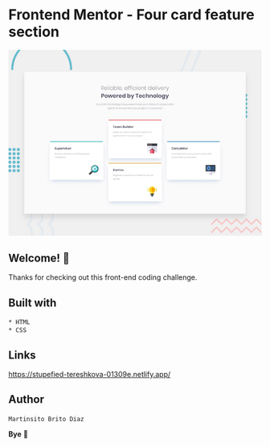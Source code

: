# Frontend Mentor - Four card feature section

![Design preview for the Four card feature section coding challenge](./design/desktop-preview.jpg)

## Welcome! 👋

Thanks for checking out this front-end coding challenge.

## Built with
    * HTML
    * CSS

## Links

https://stupefied-tereshkova-01309e.netlify.app/

## Author

    Martinsito Brito Diaz

**Bye** 🚀
